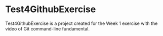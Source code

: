 # Test4GithubExercise
Test4GithubExercise is a project created for the Week 1 exercise with the video of Git command-line fundamental.
